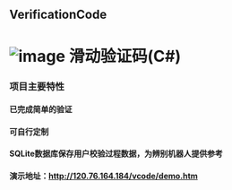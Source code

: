 ## VerificationCode
![image](https://raw.githubusercontent.com/eatage/VerificationCode/master/demo.png)
滑动验证码(C#)
====
### 项目主要特性
#### 已完成简单的验证 
#### 可自行定制 
#### SQLite数据库保存用户校验过程数据，为辨别机器人提供参考
#### 演示地址：http://120.76.164.184/vcode/demo.htm
